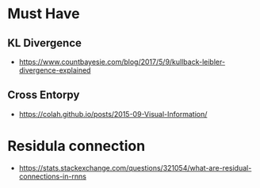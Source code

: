 # Must Have

## KL Divergence

- https://www.countbayesie.com/blog/2017/5/9/kullback-leibler-divergence-explained

## Cross Entorpy

- https://colah.github.io/posts/2015-09-Visual-Information/

# Residula connection
- https://stats.stackexchange.com/questions/321054/what-are-residual-connections-in-rnns